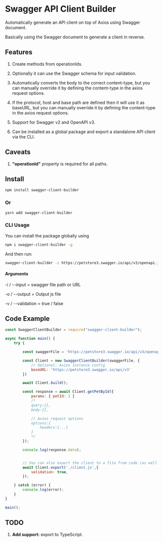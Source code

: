 # Swagger API Client Builder

Automatically generate an API client on top of Axios using Swagger document.

Basically using the Swagger document to generate a client in reverse.

## Features

1. Create methods from operationIds.

2. Optionally it can use the Swagger schema for input validation.

3. Automatically converts the body to the correct content-type, but you can manually override it by defining the content-type in the axios request options.

4. If the protocol, host and base path are defined then it will use it as baseURL, but you can manually override it by defining the content-type in the axios request options.

5. Support for Swagger v2 and OpenAPI v3.

6. Can be installed as a global package and export a standalone API client via the CLI.

## Caveats

1. **"operationId"** property is required for all paths.

## Install

```bash
npm install swagger-client-builder
```

### Or

```bash
yarn add swagger-client-builder
```

### CLI Usage

You can install the package globally using

```bash
npm i swagger-client-builder -g
```

And then run:

```bash
swagger-client-builder -i https://petstore3.swagger.io/api/v3/openapi.json -o /path/to/output.js -v true
```

#### Arguments

-i / --input = swagger file path or URL

-o / --output = Output js file

-v / --validation = true / false

## Code Example

```javascript
const SwaggerClientBuilder = require("swagger-client-builder");

async function main() {
    try {

        const swaggerFile = 'https://petstore3.swagger.io/api/v3/openapi.json'; // Or use file path

        const Client = new SwaggerClientBuilder(swaggerFile, {
            // Optional: Axios instance config
            baseURL: 'https://petstore3.swagger.io/api/v3'
        })

        await Client.build();

        const response = await Client.getPetById({
            params: { petId: 1 }
            /*
            query:{},
            body:{},

            // Axios request options
            options:{
                headers:{...}
            }
            */
        });

        console.log(response.data);


        // You can also export the client to a file from code (as well as using the CLI)
        await Client.export('./client.js',{
            validation: true,
        });

    } catch (error) {
        console.log(error);
    }
}

main();
```

## TODO

1. **Add support:** export to TypeScript.
